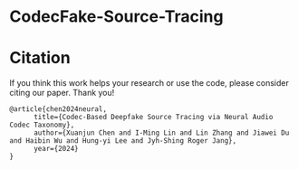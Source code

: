 # CodecFake-Source-Tracing

# Citation
If you think this work helps your research or use the code, please consider citing our paper. Thank you!
```
@article{chen2024neural,
      title={Codec-Based Deepfake Source Tracing via Neural Audio Codec Taxonomy},
      author={Xuanjun Chen and I-Ming Lin and Lin Zhang and Jiawei Du and Haibin Wu and Hung-yi Lee and Jyh-Shing Roger Jang},
      year={2024}
}
```
